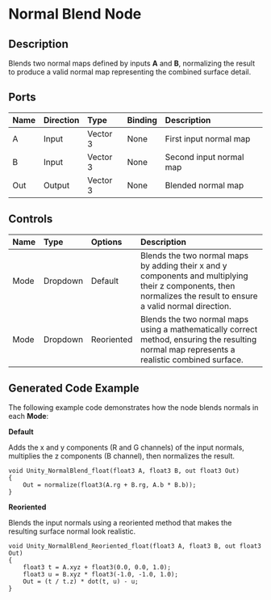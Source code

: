 # Normal Blend Node

## Description

Blends two normal maps defined by inputs **A** and **B**, normalizing the result to produce a valid normal map representing the combined surface detail.

## Ports

| Name | Direction | Type     | Binding | Description             |
|:-----|:----------|:---------|:--------|:------------------------|
| A    | Input     | Vector 3 | None    | First input normal map  |
| B    | Input     | Vector 3 | None    | Second input normal map |
| Out  | Output    | Vector 3 | None    | Blended normal map      |

## Controls

| Name | Type     | Options    | Description                                                                                                                                                        |
|:-----|:---------|:-----------|:-------------------------------------------------------------------------------------------------------------------------------------------------------------------|
| Mode | Dropdown | Default    | Blends the two normal maps by adding their x and y components and multiplying their z components, then normalizes the result to ensure a valid normal direction. |
| Mode | Dropdown | Reoriented | Blends the two normal maps using a mathematically correct method, ensuring the resulting normal map represents a realistic combined surface.                       |

## Generated Code Example

The following example code demonstrates how the node blends normals in each **Mode**:

**Default**

Adds the x and y components (R and G channels) of the input normals, multiplies the z components (B channel), then normalizes the result.

```
void Unity_NormalBlend_float(float3 A, float3 B, out float3 Out)
{
    Out = normalize(float3(A.rg + B.rg, A.b * B.b));
}
```


**Reoriented**

Blends the input normals using a reoriented method that makes the resulting surface normal look realistic.

```
void Unity_NormalBlend_Reoriented_float(float3 A, float3 B, out float3 Out)
{
    float3 t = A.xyz + float3(0.0, 0.0, 1.0);
    float3 u = B.xyz * float3(-1.0, -1.0, 1.0);
    Out = (t / t.z) * dot(t, u) - u;
}
```
